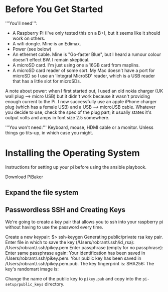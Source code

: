 # Before You Get Started

'''You'll need''':
* A Raspberry Pi (I've only tested this on a B+), but it seems like it should work on others.
* A wifi dongle. Mine is an Edimax.
* Power (see below)
* An ethernet cable. Mine is "Go-faster Blue", but I heard a rumour colour doesn't effect BW. I remain skeptical.
* A microSD card. I'm just using one a 16GB card from maplins.
* A microSD card reader of some sort. My Mac doesn't have a port for microSD so I use an 'Integral MicroSD' reader, which is a USB reader that has a little slot for microSDs.

A note about power: when I first started out, I used an old nokia charger (UK wall plug --> micro USB) but it didn't work because it wasn't providing enough current to the Pi. I now successfully use an apple iPhone charger plug (which has a female USB) and a USB --> microUSB cable. Whatever you decide to use, check the spec of the plug part; it usually states it's output volts and amps in font size 2.5 somewhere.

'''You won't need:''' Keyboard, mouse, HDMI cable or a monitor. Unless things go tits-up, in which case you might.

# Installing the Operating System

Instructions for setting up your pi before using the ansible playbook.

Download PiBaker

## Expand the file system



## Passwordless SSH and Creating Keys

We're going to create a key pair that allows you to ssh into your raspberry pi without having to
use the password every time. 

Create a new keypair:
	$> ssh-keygen
	Generating public/private rsa key pair.
	Enter file in which to save the key (/Users/robrant/.ssh/id_rsa): /Users/robrant/.ssh/pikey.pem
	Enter passphrase (empty for no passphrase): 
	Enter same passphrase again: 
	Your identification has been saved in /Users/robrant/.ssh/pikey.pem.
	Your public key has been saved in /Users/robrant/.ssh/pikey.pem.pub.
	The key fingerprint is:
	SHA256:<my sha was in here>
	The key's randomart image is:
 	
Change the name of the public key to `pikey.pub` and copy into the `pi-setup/public_keys` directory.

